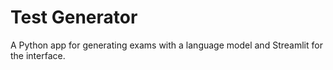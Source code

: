 # Test Generator
A Python app for generating exams with a language model and Streamlit for the interface.
